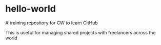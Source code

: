 # hello-world
A training repository for CW to learn GitHub

This is useful for managing shared projects with freelancers across the world
